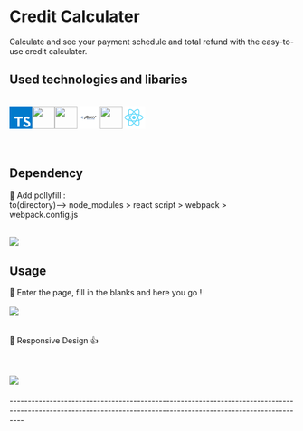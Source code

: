 # Credit Calculater

Calculate and see your payment schedule and total refund with the easy-to-use credit calculater.

## Used technologies and libaries

<br/>

<img width=40 src="https://raw.githubusercontent.com/github/explore/80688e429a7d4ef2fca1e82350fe8e3517d3494d/topics/react/react.png"/>
<img align="left" width=40 src="https://raw.githubusercontent.com/github/explore/80688e429a7d4ef2fca1e82350fe8e3517d3494d/topics/typescript/typescript.png"/>
<img align="left" width=40 height=40 src="https://avatars.githubusercontent.com/u/53986236?s=200&v=4">
<img align="left" width=40 height=40 src="https://encrypted-tbn0.gstatic.com/images?q=tbn:ANd9GcToyg3ay1ZtnbG_GfVckSe0B74r98EJC5jYBw&usqp=CAU" >
<img align="left" width=40 height=40 src="https://raw.githubusercontent.com/github/explore/80688e429a7d4ef2fca1e82350fe8e3517d3494d/topics/jquery/jquery.png">
<img align="left" width=40 height=40 src="https://www.styled-components.com/atom.png">

<br/>
<br>
<br>

## Dependency

🔸 Add pollyfill : <br>
to(directory)--> node_modules > react script > webpack > webpack.config.js <br>
<br>

<img width=750 src="https://media3.giphy.com/media/h1xRKIp922Fpysmgba/giphy.gif?cid=790b7611f9ca432bab9d4b58b8d2199a78e11a207b973eae&rid=giphy.gif&ct=g">

<br>

## Usage

🔸 Enter the page, fill in the blanks and here you go !
<br>
<br>
<img width=750 src="https://media4.giphy.com/media/teXLIb6jGCnUsBw27y/giphy.gif">
<br>
<br>

🔸 Responsive Design 👍

<br>
<br>
<img src="https://media2.giphy.com/media/pd9ySaKOpSOFAV84QM/giphy.gif?cid=790b761137d51cae44e502c338bbb77320439ce3692ef6de&rid=giphy.gif&ct=g">
<br>
<br>
----------------------------------------------------------------------------------------------------------------------------------------------------------------
